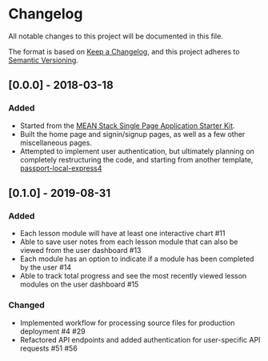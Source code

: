 # Changelog

All notable changes to this project will be documented in this file.

The format is based on [Keep a Changelog](https://keepachangelog.com/en/1.0.0/),
and this project adheres to [Semantic Versioning](https://semver.org/spec/v2.0.0.html).

## [0.0.0] - 2018-03-18
### Added
- Started from the [MEAN Stack Single Page Application Starter Kit](https://github.com/scotch-io/starter-node-angular).
- Built the home page and signin/signup pages, as well as a few other miscellaneous pages.
- Attempted to implement user authentication, but ultimately planning on completely restructuring the code, and starting from another template, [passport-local-express4](https://github.com/mjhea0/passport-local-express4)

## [0.1.0] - 2019-08-31
### Added
- Each lesson module will have at least one interactive chart #11
- Able to save user notes from each lesson module that can also be viewed from the user dashboard #13
- Each module has an option to indicate if a module has been completed by the user #14
- Able to track total progress and see the most recently viewed lesson modules on the user dashboard #15
### Changed
- Implemented workflow for processing source files for production deployment #4 #29 
- Refactored API endpoints and added authentication for user-specific API requests #51 #56 
